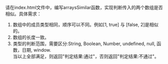 请在index.html文件中，编写arraysSimilar函数，实现判断传入的两个数组是否相似。具体需求：  
1. 数组中的成员类型相同，顺序可以不同。例如[1, true] 与 [false, 2]是相似的。  
2. 数组的长度一致。  
3. 类型的判断范围，需要区分:String, Boolean, Number, undefined, null, 函数，日期, window.  
当以上全部满足，则返回"判定结果:通过"，否则返回"判定结果:不通过"。  